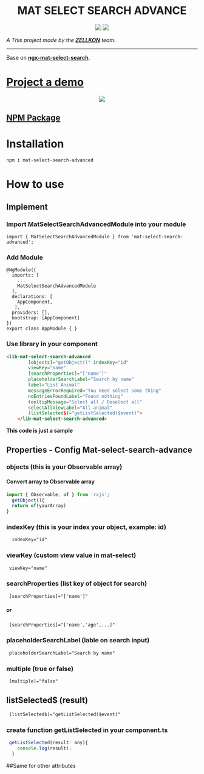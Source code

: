 <h1 align="center">MAT SELECT SEARCH ADVANCE</h1>

<p align="center">

<img src="https://img.shields.io/badge/create%20by-zellkon-brightgreen" >

<img src="https://img.shields.io/badge/version-0.0.3-orange">
</p>

_A This project made by the **[ZELLKON](https://zellkon.com)** team._

---

Base on **[ngx-mat-select-search](https://www.npmjs.com/package/ngx-mat-select-search)**.

# [Project a demo](https://github.com/zellkon/mat-select-search-custom)

<p align="center">
<img src="https://media.giphy.com/media/OgaVPvsW91Z2nR1lTX/giphy.gif">
</p>

## [NPM Package](https://www.npmjs.com/package/mat-select-search-advanced)



# Installation

`npm i mat-select-search-advanced`

# How to use

## Implement
### Import MatSelectSearchAdvancedModule into your module
```
import { MatSelectSearchAdvancedModule } from 'mat-select-search-advanced';
```
### Add Module
```
@NgModule({
  imports: [
    ...
    MatSelectSearchAdvancedModule
  ],
  declarations: [	
    AppComponent,
   ],
  providers: [],
  bootstrap: [AppComponent]
})
export class AppModule { }
```
### Use library in your component
```html
<lib-mat-select-search-advanced 
        [objects]="getObject()" indexKey="id" 
        viewKey="name" 
        [searchProperties]="['name']"
        placeholderSearchLabel="Search by name" 
        label="List Animal" 
        messageErrorRequired="You need select some thing"
        noEntriesFoundLabel="Found nothing" 
        tooltipMessage="Select all / Deselect all" 
        selectAllViewLabel="All animal"
        (listSelected$)="getListSelected($event)">
    </lib-mat-select-search-advanced>
```

**This code is just a sample**

## Properties - Config Mat-select-search-advance
### objects (this is your Observable array)
#### Convert array to Observable array
```js
import { Observable, of } from 'rxjs';
  getObject(){
  return of(yourArray)
}
```

### indexKey (this is your index your object, example: id)
```html
  indexKey="id" 
```
### viewKey (custom view value in mat-select)
```html
 viewKey="name"
```
### searchProperties (list key of object for search)
```html
 [searchProperties]="['name']"
```
##### or
```html
 [searchProperties]="['name','age',...]"
```
### placeholderSearchLabel (lable on search input)
```html
 placeholderSearchLabel="Search by name" 
```
### multiple (true or false)
```html
 [multiple]="false"
```
## listSelected$ (result)
```html
 (listSelected$)="getListSelected($event)"
```
### create function getListSelected in your component.ts
```js
 getListSelected(result: any){
    console.log(result);
  }
```

##Same for other attributes
